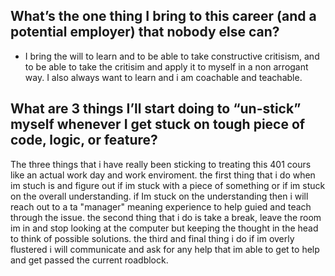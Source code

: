 ## What’s the one thing I bring to this career (and a potential employer) that nobody else can?
- I bring the will to learn and to be able to take constructive critisism, and to be able to take the critisim and apply it to myself in a non arrogant way. I also always want to learn and i am coachable and teachable.


## What are 3 things I’ll start doing to “un-stick” myself whenever I get stuck on tough piece of code, logic, or feature?
The three things that i have really been sticking to treating this 401 cours like an actual work day and work enviroment. the first thing that i do when im stuch is and figure out if im stuck with a piece of something or if im stuck on the overall understanding. if Im stuck on the understanding then i will reach out to a ta "manager" meaning experience to help guied and teach through the issue. the second thing that i do is take a break, leave the room im in and stop looking at the computer but keeping the thought in the head to think of possible solutions. the third and final thing i do if im overly flustered i will communicate and ask for any help that im able to get to help and get passed the current roadblock.
